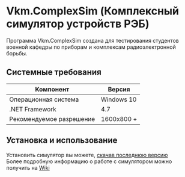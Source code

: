 # Vkm.ComplexSim (Комплексный симулятор устройств РЭБ) 

Программа Vkm.ComplexSim создана для тестирования студентов военной кафедры по приборам и комплексам радиоэлектронной борьбы.

## Системные требования
|Компонент               |Версия    |
|------------------------|----------|
|Операционная система    |Windows 10|
|.NET Framework          |4.7       |
|Рекомендуемое разрешение|1600x800 +|

## Установка и использование
Установить симулятор вы можете, [скачав последнюю версию](https://github.com/PicOLinO/VKMSmalta/releases)  
Более подробную информацию о работе с симулятором можно получить на [Wiki](https://github.com/PicOLinO/Vkm.Smalta/wiki)
